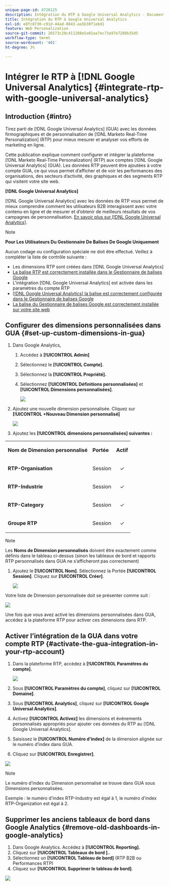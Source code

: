 ```yaml
---
unique-page-id: 4720125
description: Intégration du RTP à Google Universal Analytics - Documentation de Marketo - Documentation du produit
title: Intégration du RTP à Google Universal Analytics
exl-id: e8fc8730-c91d-44ad-8843-aa5b38f1ebd1
feature: Web Personalization
source-git-commit: 26573c20c411208e5a01aa7ec73a97e7208b35d5
workflow-type: tm+mt
source-wordcount: '401'
ht-degree: 3%

---
```


# Intégrer le RTP à [!DNL Google Universal Analytics] {#integrate-rtp-with-google-universal-analytics}

## Introduction {#intro}

Tirez parti de [!DNL Google Universal Analytics] (GUA) avec les données firmographiques et de personnalisation de [!DNL Marketo Real-Time Personalization] (RTP) pour mieux mesurer et analyser vos efforts de marketing en ligne.

Cette publication explique comment configurer et intégrer la plateforme [!DNL Marketo Real-Time Personalization] (RTP) aux comptes [!DNL Google Universal Analytics] (GUA). Les données RTP peuvent être ajoutées à votre compte GUA, ce qui vous permet d’afficher et de voir les performances des organisations, des secteurs d’activité, des graphiques et des segments RTP qui visitent votre site web.

**[!DNL Google Universal Analytics]**

[!DNL Google Universal Analytics] avec les données de RTP vous permet de mieux comprendre comment les utilisateurs B2B interagissent avec votre contenu en ligne et de mesurer et d’obtenir de meilleurs résultats de vos campagnes de personnalisation. [En savoir plus sur  [!DNL Google Universal Analytics]](https://support.google.com/analytics/answer/2790010/?hl=en&authuser=1).

>[!NOTE]
>
>**Pour Les Utilisateurs Du Gestionnaire De Balises De Google Uniquement**
>
>Aucun codage ou configuration spéciale ne doit être effectué. Veillez à compléter la liste de contrôle suivante :
>
>* Les dimensions RTP sont créées dans [!DNL Google Universal Analytics]
>* [La balise RTP est correctement installée dans le Gestionnaire de balises Google](https://docs.marketo.com/display/public/DOCS/Implementing+RTP+using+Google+Tag+Manager)
>* L&#39;intégration [!DNL Google Universal Analytics] est activée dans les paramètres du compte RTP
>* [[!DNL Google Universal Analytics] la balise est correctement configurée dans le Gestionnaire de balises Google](https://support.google.com/tagmanager/answer/6107124?hl=en)
>* [La balise du Gestionnaire de balises Google est correctement installée sur votre site web](https://developers.google.com/tag-manager/quickstart)

## Configurer des dimensions personnalisées dans GUA {#set-up-custom-dimensions-in-gua}

1. Dans Google Analytics,

   1. Accédez à **[!UICONTROL Admin]**
   1. Sélectionnez le **[!UICONTROL Compte].**
   1. Sélectionnez la **[!UICONTROL Propriété].**
   1. Sélectionnez **[!UICONTROL Définitions personnalisées]** et **[!UICONTROL Dimensions personnalisées]**.

      ![](assets/image2014-11-29-11-3a2-3a32.png)

1. Ajoutez une nouvelle dimension personnalisée. Cliquez sur **[!UICONTROL +Nouveau Dimension personnalisé]**

   ![](assets/image2014-11-29-11-3a8-3a16.png)

1. Ajoutez les **[!UICONTROL dimensions personnalisées] suivantes :**

<table>
 <tbody>
  <tr>
   <td><p><strong>Nom de Dimension personnalisé</strong></p></td>
   <td><p><strong>Portée</strong></p></td>
   <td><p><strong>Actif</strong></p></td>
  </tr>
  <tr>
   <td><p><strong>RTP-Organisation</strong></p></td>
   <td><p>Session</p></td>
   <td><p align="center">✓</p></td>
  </tr>
  <tr>
   <td><p><strong>RTP-Industrie</strong></p></td>
   <td><p>Session</p></td>
   <td><p align="center">✓</p></td>
  </tr>
  <tr>
   <td><p><strong>RTP-Category</strong></p></td>
   <td><p>Session</p></td>
   <td><p align="center">✓</p></td>
  </tr>
  <tr>
   <td><p><strong>Groupe RTP</strong></p></td>
   <td><p>Session</p></td>
   <td><p align="center">✓</p></td>
  </tr>
 </tbody>
</table>

>[!NOTE]
>
>Les **Noms de Dimension personnalisés** doivent être exactement comme définis dans le tableau ci-dessus (sinon les tableaux de bord et rapports RTP personnalisés dans GUA ne s’afficheront pas correctement)

1. Ajoutez le **[!UICONTROL Nom]**. Sélectionnez la Portée **[!UICONTROL Session]**. Cliquez sur **[!UICONTROL Créer]**.

   ![](assets/image2014-11-29-11-3a12-3a51.png)

Votre liste de Dimension personnalisée doit se présenter comme suit :

![](assets/image2014-11-29-11-36-50-version-2.png)

Une fois que vous avez activé les dimensions personnalisées dans GUA, accédez à la plateforme RTP pour activer ces dimensions dans RTP.

## Activer l’intégration de la GUA dans votre compte RTP {#activate-the-gua-integration-in-your-rtp-account}

1. Dans la plateforme RTP, accédez à **[!UICONTROL Paramètres du compte].**

   ![](assets/image2014-11-29-11-3a27-3a7.png)

1. Sous **[!UICONTROL Paramètres du compte]**, cliquez sur **[!UICONTROL Domaine]**.
1. Sous **[!UICONTROL Analytics]**, cliquez sur **[!UICONTROL Google Universal Analytics]**.
1. Activez **[!UICONTROL Activez]** les dimensions et événements personnalisés appropriés pour ajouter ces données du RTP au [!DNL Google Universal Analytics].
1. Saisissez le **[!UICONTROL Numéro d’index]** de la dimension alignée sur le numéro d’index dans GUA.
1. Cliquez sur **[!UICONTROL Enregistrer]**.

![](assets/image2014-11-29-11-31-23-version-2.png)

>[!NOTE]
>
>Le numéro d’index du Dimension personnalisé se trouve dans GUA sous Dimensions personnalisées.
>
>Exemple : le numéro d&#39;index RTP-Industry est égal à 1, le numéro d&#39;index RTP-Organization est égal à 2.

## Supprimer les anciens tableaux de bord dans Google Analytics {#remove-old-dashboards-in-google-analytics}

1. Dans Google Analytics. Accédez à **[!UICONTROL Reporting].**
1. Cliquez sur **[!UICONTROL Tableaux de bord &#x200B;].**.
1. Sélectionnez un **[!UICONTROL Tableau de bord]** (RTP B2B ou Performances RTP)
1. Cliquez sur **[!UICONTROL Supprimer le tableau de bord]**.

![](assets/image2014-11-29-11-3a42-3a55.png)
